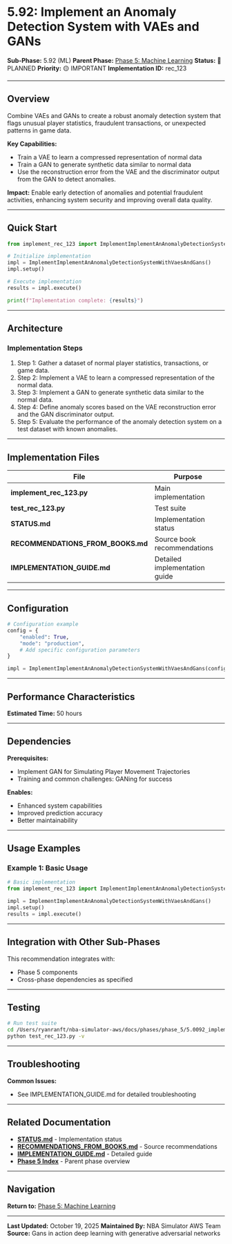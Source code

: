 # 5.92: Implement an Anomaly Detection System with VAEs and GANs

**Sub-Phase:** 5.92 (ML)
**Parent Phase:** [Phase 5: Machine Learning](../PHASE_5_INDEX.md)
**Status:** 🔵 PLANNED
**Priority:** 🟡 IMPORTANT
**Implementation ID:** rec_123

---

## Overview

Combine VAEs and GANs to create a robust anomaly detection system that flags unusual player statistics, fraudulent transactions, or unexpected patterns in game data.

**Key Capabilities:**
- Train a VAE to learn a compressed representation of normal data
- Train a GAN to generate synthetic data similar to normal data
- Use the reconstruction error from the VAE and the discriminator output from the GAN to detect anomalies.

**Impact:**
Enable early detection of anomalies and potential fraudulent activities, enhancing system security and improving overall data quality.

---

## Quick Start

```python
from implement_rec_123 import ImplementImplementAnAnomalyDetectionSystemWithVaesAndGans

# Initialize implementation
impl = ImplementImplementAnAnomalyDetectionSystemWithVaesAndGans()
impl.setup()

# Execute implementation
results = impl.execute()

print(f"Implementation complete: {results}")
```

---

## Architecture

### Implementation Steps

1. Step 1: Gather a dataset of normal player statistics, transactions, or game data.
2. Step 2: Implement a VAE to learn a compressed representation of the normal data.
3. Step 3: Implement a GAN to generate synthetic data similar to the normal data.
4. Step 4: Define anomaly scores based on the VAE reconstruction error and the GAN discriminator output.
5. Step 5: Evaluate the performance of the anomaly detection system on a test dataset with known anomalies.

---

## Implementation Files

| File | Purpose |
|------|---------|
| **implement_rec_123.py** | Main implementation |
| **test_rec_123.py** | Test suite |
| **STATUS.md** | Implementation status |
| **RECOMMENDATIONS_FROM_BOOKS.md** | Source book recommendations |
| **IMPLEMENTATION_GUIDE.md** | Detailed implementation guide |

---

## Configuration

```python
# Configuration example
config = {
    "enabled": True,
    "mode": "production",
    # Add specific configuration parameters
}

impl = ImplementImplementAnAnomalyDetectionSystemWithVaesAndGans(config=config)
```

---

## Performance Characteristics

**Estimated Time:** 50 hours

---

## Dependencies

**Prerequisites:**
- Implement GAN for Simulating Player Movement Trajectories
- Training and common challenges: GANing for success

**Enables:**
- Enhanced system capabilities
- Improved prediction accuracy
- Better maintainability

---

## Usage Examples

### Example 1: Basic Usage

```python
# Basic implementation
from implement_rec_123 import ImplementImplementAnAnomalyDetectionSystemWithVaesAndGans

impl = ImplementImplementAnAnomalyDetectionSystemWithVaesAndGans()
impl.setup()
results = impl.execute()
```

---

## Integration with Other Sub-Phases

This recommendation integrates with:
- Phase 5 components
- Cross-phase dependencies as specified

---

## Testing

```bash
# Run test suite
cd /Users/ryanranft/nba-simulator-aws/docs/phases/phase_5/5.0092_implement_an_anomaly_detection_system_with_vaes_and_gans
python test_rec_123.py -v
```

---

## Troubleshooting

**Common Issues:**
- See IMPLEMENTATION_GUIDE.md for detailed troubleshooting

---

## Related Documentation

- **[STATUS.md](STATUS.md)** - Implementation status
- **[RECOMMENDATIONS_FROM_BOOKS.md](RECOMMENDATIONS_FROM_BOOKS.md)** - Source recommendations
- **[IMPLEMENTATION_GUIDE.md](IMPLEMENTATION_GUIDE.md)** - Detailed guide
- **[Phase 5 Index](../PHASE_5_INDEX.md)** - Parent phase overview

---

## Navigation

**Return to:** [Phase 5: Machine Learning](../PHASE_5_INDEX.md)

---

**Last Updated:** October 19, 2025
**Maintained By:** NBA Simulator AWS Team
**Source:** Gans in action deep learning with generative adversarial networks
